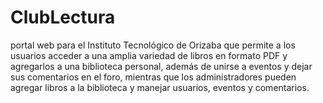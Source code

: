 # ClubLectura
portal web para el Instituto Tecnológico de Orizaba que permite a los usuarios acceder a una amplia variedad de libros en formato PDF y agregarlos a una biblioteca personal, además de unirse a eventos y dejar sus comentarios en el foro, mientras que los administradores pueden agregar libros a la biblioteca y manejar usuarios, eventos y comentarios.
